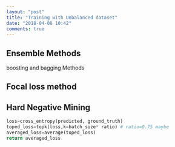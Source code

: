 ```yaml
---
layout: "post"
title: "Training with Unbalanced dataset"
date: "2018-04-08 10:42"
comments: true
---
```


## Ensemble Methods
boosting and bagging Methods

## Focal loss method

## Hard Negative Mining
```python
loss=cross_entropy(predicted, ground_truth)
toped_loss=topk(loss,k=batch_size* ratio) # ratio=0.75 maybe
averaged_loss=average(toped_loss)
return averaged_loss
```
